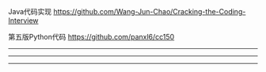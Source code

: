 

Java代码实现
https://github.com/Wang-Jun-Chao/Cracking-the-Coding-Interview


第五版Python代码
https://github.com/panxl6/cc150



---------------------------------------------------------------------------------------------------------------------




---------------------------------------------------------------------------------------------------------------------





---------------------------------------------------------------------------------------------------------------------



